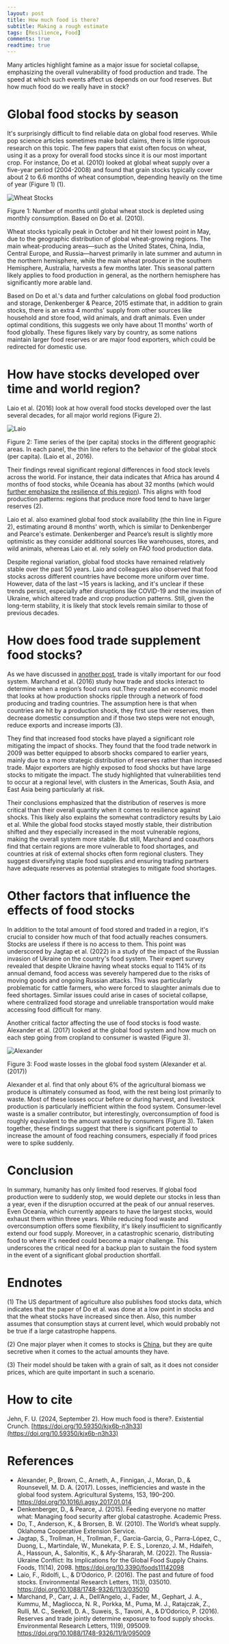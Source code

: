 ```yaml
---
layout: post
title: How much food is there?
subtitle: Making a rough estimate
tags: [Resilience, Food]
comments: true
readtime: true
---
```


Many articles highlight famine as a major issue for societal collapse, emphasizing the overall vulnerability of food production and trade. The speed at which such events affect us depends on our food reserves. But how much food do we really have in stock?

# Global food stocks by season

It's surprisingly difficult to find reliable data on global food reserves. While pop science articles sometimes make bold claims, there is little rigorous research on this topic. The few papers that exist often focus on wheat, using it as a proxy for overall food stocks since it is our most important crop. For instance, Do et al. (2010) looked at global wheat supply over a five-year period (2004-2008) and found that grain stocks typically cover about 2 to 6.6 months of wheat consumption, depending heavily on the time of year (Figure 1) (1). 


![Wheat Stocks](https://raw.githubusercontent.com/florianjehn/Societal_Collapse/main/assets/img/wheat_stocks.png)

Figure 1: Number of months until global wheat stock is depleted using monthly consumption. Based on Do et al. (2010). 

Wheat stocks typically peak in October and hit their lowest point in May, due to the geographic distribution of global wheat-growing regions. The main wheat-producing areas—such as the United States, China, India, Central Europe, and Russia—harvest primarily in late summer and autumn in the northern hemisphere, while the main wheat producer in the southern Hemisphere, Australia, harvests a few months later. This seasonal pattern likely applies to food production in general, as the northern hemisphere has significantly more arable land.

Based on Do et al.'s data and further calculations on global food production and storage,  Denkenberger & Pearce, 2015 estimate that, in addition to grain stocks, there is an extra 4 months' supply from other sources like household and store food, wild animals, and draft animals. Even under optimal conditions, this suggests we only have about 11 months' worth of food globally. These figures likely vary by country, as some nations maintain larger food reserves or are major food exporters, which could be redirected for domestic use.

# How have stocks developed over time and world region?

Laio et al. (2016) look at how overall food stocks developed over the last several decades, for all major world regions (Figure 2). 

![Laio](https://raw.githubusercontent.com/florianjehn/Societal_Collapse/main/assets/img/laio.jpg)

Figure 2: Time series of the (per capita) stocks in the different geographic areas. In each panel, the thin line refers to the behavior of the global stock (per capita). (Laio et al., 2016). 

Their findings reveal significant regional differences in food stock levels across the world. For instance, their data indicates that Africa has around 4 months of food stocks, while Oceania has about 32 months (which would [further emphasize the resilience of this region](https://florianjehn.github.io/Societal_Collapse/2024-03-04-where_to_stay/)). This aligns with food production patterns: regions that produce more food tend to have larger reserves (2).

Laio et al. also examined global food stock availability (the thin line in Figure 2), estimating around 8 months' worth, which is similar to Denkenberger and Pearce's estimate. Denkenberger and Pearce’s result is slightly more optimistic as they consider additional sources like warehouses, stores, and wild animals, whereas Laio et al. rely solely on FAO food production data.

Despite regional variation, global food stocks have remained relatively stable over the past 50 years. Laio and colleagues also observed that food stocks across different countries have become more uniform over time. However, data of the last ~15 years is lacking, and it's unclear if these trends persist, especially after disruptions like COVID-19 and the invasion of Ukraine, which altered trade and crop production patterns. Still, given the long-term stability, it is likely that stock levels remain similar to those of previous decades.

# How does food trade supplement food stocks?

As we have discussed in [another post](https://florianjehn.github.io/Societal_Collapse/2024-04-25-trade_collapse/), trade is vitally important for our food system. Marchand et al. (2016) study how trade and stocks interact to determine when a region’s food runs out.They created an economic model that looks at how production shocks ripple through a network of food producing and trading countries. The assumption here is that when countries are hit by a production shock, they first use their reserves, then decrease domestic consumption and if those two steps were not enough, reduce exports and increase imports (3). 

They find that increased food stocks have played a significant role mitigating the impact of shocks. They found that the food trade network in 2009 was better equipped to absorb shocks compared to earlier years, mainly due to a more strategic distribution of reserves rather than increased trade. Major exporters are highly exposed to food shocks but have large stocks to mitigate the impact. The study highlighted that vulnerabilities tend to occur at a regional level, with clusters in the Americas, South Asia, and East Asia being particularly at risk.

Their conclusions emphasized that the distribution of reserves is more critical than their overall quantity when it comes to resilience against shocks. This likely also explains the somewhat contradictory results by Laio et al. While the global food stocks stayed mostly stable, their distribution shifted and they especially increased in the most vulnerable regions, making the overall system more stable. But still, Marchand and coauthors find that certain regions are more vulnerable to food shortages, and countries at risk of external shocks often form regional clusters. They suggest diversifying staple food supplies and ensuring trading partners have adequate reserves as potential strategies to mitigate food shortages.

# Other factors that influence the effects of food stocks

In addition to the total amount of food stored and traded in a region, it's crucial to consider how much of that food actually reaches consumers. Stocks are useless if there is no access to them. This point was underscored by Jagtap et al. (2022) in a study of the impact of the Russian invasion of Ukraine on the country's food system. Their expert survey revealed that despite Ukraine having wheat stocks equal to 114% of its annual demand, food access was severely hampered due to the risks of moving goods and ongoing Russian attacks. This was particularly problematic for cattle farmers, who were forced to slaughter animals due to feed shortages. Similar issues could arise in cases of societal collapse, where centralized food storage and unreliable transportation would make accessing food difficult for many.

Another critical factor affecting the use of food stocks is food waste. Alexander et al. (2017) looked at the global food system and how much on each step going from cropland to consumer is wasted (Figure 3). 

![Alexander](https://raw.githubusercontent.com/florianjehn/Societal_Collapse/main/assets/img/alexander.jpg)

Figure 3: Food waste losses in the global food system (Alexander et al. (2017))

Alexander et al. find that only about 6% of the agricultural biomass we produce is ultimately consumed as food, with the rest being lost primarily to waste. Most of these losses occur before or during harvest, and livestock production is particularly inefficient within the food system. Consumer-level waste is a smaller contributor, but interestingly, overconsumption of food is roughly equivalent to the amount wasted by consumers (Figure 3). Taken together, these findings suggest that there is significant potential to increase the amount of food reaching consumers, especially if food prices were to spike suddenly.

# Conclusion

In summary, humanity has only limited food reserves. If global food production were to suddenly stop, we would deplete our stocks in less than a year, even if the disruption occurred at the peak of our annual reserves. Even Oceania, which currently appears to have the largest stocks, would exhaust them within three years. While reducing food waste and overconsumption offers some flexibility, it's likely insufficient to significantly extend our food supply. Moreover, in a catastrophic scenario, distributing food to where it's needed could become a major challenge. This underscores the critical need for a backup plan to sustain the food system in the event of a significant global production shortfall.


# Endnotes

(1) The US department of agriculture also publishes food stocks data, which indicates that the paper of Do et al. was done at a low point in stocks and that the wheat stocks have increased since then. Also, this number assumes that consumption stays at current level, which would probably not be true if a large catastrophe happens.

(2) One major player when it comes to stocks is [China](https://www.reuters.com/world/china/what-china-keeps-its-secretive-commodity-reserves-2021-08-05/), but they are quite secretive when it comes to the actual amounts they have. 

(3) Their model should be taken with a grain of salt, as it does not consider prices, which are quite important in such a scenario. 

# How to cite


Jehn, F. U. (2024, September 2). How much food is there?. Existential Crunch. [https://doi.org/10.59350/kjx6b-n3h33](https://doi.org/10.59350/kjx6b-n3h33)


# References

* Alexander, P., Brown, C., Arneth, A., Finnigan, J., Moran, D., & Rounsevell, M. D. A. (2017). Losses, inefficiencies and waste in the global food system. Agricultural Systems, 153, 190–200. https://doi.org/10.1016/j.agsy.2017.01.014
* Denkenberger, D., & Pearce, J. (2015). Feeding everyone no matter what: Managing food security after global catastrophe. Academic Press.
* Do, T., Anderson, K., & Brorsen, B. W. (2010). The World’s wheat supply. Oklahoma Cooperative Extension Service.
* Jagtap, S., Trollman, H., Trollman, F., Garcia-Garcia, G., Parra-López, C., Duong, L., Martindale, W., Munekata, P. E. S., Lorenzo, J. M., Hdaifeh, A., Hassoun, A., Salonitis, K., & Afy-Shararah, M. (2022). The Russia-Ukraine Conflict: Its Implications for the Global Food Supply Chains. Foods, 11(14), 2098. https://doi.org/10.3390/foods11142098
* Laio, F., Ridolfi, L., & D’Odorico, P. (2016). The past and future of food stocks. Environmental Research Letters, 11(3), 035010. https://doi.org/10.1088/1748-9326/11/3/035010
* Marchand, P., Carr, J. A., Dell’Angelo, J., Fader, M., Gephart, J. A., Kummu, M., Magliocca, N. R., Porkka, M., Puma, M. J., Ratajczak, Z., Rulli, M. C., Seekell, D. A., Suweis, S., Tavoni, A., & D’Odorico, P. (2016). Reserves and trade jointly determine exposure to food supply shocks. Environmental Research Letters, 11(9), 095009. https://doi.org/10.1088/1748-9326/11/9/095009




